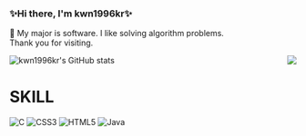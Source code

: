 ### ✨Hi there, I'm kwn1996kr✨

<!--
**kwn1996kr/kwn1996kr** is a ✨ _special_ ✨ repository because its `README.md` (this file) appears on your GitHub profile.

Here are some ideas to get you started:
  👋
- 🔭 I’m currently working on ...
- 🌱 I’m currently learning ...
- 👯 I’m looking to collaborate on ...
- 🤔 I’m looking for help with ...
- 💬 Ask me about ...
- 📫 How to reach me: ...
- 😄 Pronouns: ...
- ⚡ Fun fact: ...
-->
👋 My major is software. I like solving algorithm problems.</br>
    Thank you for visiting.

![kwn1996kr's GitHub stats](https://github-readme-stats.vercel.app/api?username=kwn1996kr&show_icons=true&theme=radical)
<img align="right" src="http://mazassumnida.wtf/api/v2/generate_badge?boj=kn1996"></img>
# SKILL

![C](https://img.shields.io/badge/c-%2300599C.svg?style=for-the-badge&logo=c&logoColor=white)
![CSS3](https://img.shields.io/badge/css3-%231572B6.svg?style=for-the-badge&logo=css3&logoColor=white)
![HTML5](https://img.shields.io/badge/html5-%23E34F26.svg?style=for-the-badge&logo=html5&logoColor=white)
![Java](https://img.shields.io/badge/java-%23ED8B00.svg?style=for-the-badge&logo=java&logoColor=white)

